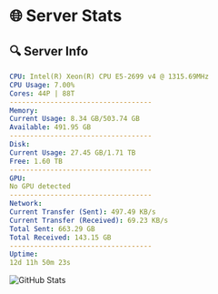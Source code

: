 # 🌐 Server Stats
## 🔍 Server Info
```yaml
CPU: Intel(R) Xeon(R) CPU E5-2699 v4 @ 1315.69MHz
CPU Usage: 7.00%
Cores: 44P | 88T
-----------------------------------
Memory:
Current Usage: 8.34 GB/503.74 GB
Available: 491.95 GB
-----------------------------------
Disk:
Current Usage: 27.45 GB/1.71 TB
Free: 1.60 TB
-----------------------------------
GPU:
No GPU detected
-----------------------------------
Network:
Current Transfer (Sent): 497.49 KB/s
Current Transfer (Received): 69.23 KB/s
Total Sent: 663.29 GB
Total Received: 143.15 GB
-----------------------------------
Uptime:
12d 11h 50m 23s
```
![GitHub Stats](https://img.shields.io/badge/Updated-2025-05-02_04:59:11-blue)